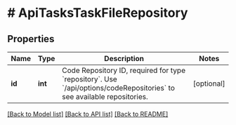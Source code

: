 # # ApiTasksTaskFileRepository

## Properties

Name | Type | Description | Notes
------------ | ------------- | ------------- | -------------
**id** | **int** | Code Repository ID, required for type &#x60;repository&#x60;. Use &#x60;/api/options/codeRepositories&#x60; to see available repositories. | [optional]

[[Back to Model list]](../../README.md#models) [[Back to API list]](../../README.md#endpoints) [[Back to README]](../../README.md)

